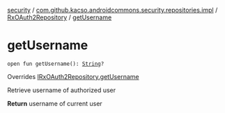 [security](../../index.md) / [com.github.kacso.androidcommons.security.repositories.impl](../index.md) / [RxOAuth2Repository](index.md) / [getUsername](./get-username.md)

# getUsername

`open fun getUsername(): `[`String`](https://kotlinlang.org/api/latest/jvm/stdlib/kotlin/-string/index.html)`?`

Overrides [IRxOAuth2Repository.getUsername](../../com.github.kacso.androidcommons.security.repositories/-i-rx-o-auth2-repository/get-username.md)

Retrieve username of authorized user

**Return**
username of current user

